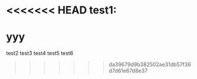 <<<<<<< HEAD
test1:
=======
# yyy
test2
test3
test4
test5
test6
>>>>>>> da39679d9b382502ae31db57f36d7d61e67d8e37
